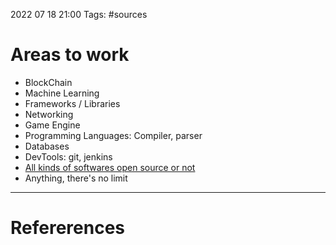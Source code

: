 
2022 07 18 21:00
Tags: #sources 
# Areas to work
- BlockChain 
- Machine Learning
- Frameworks / Libraries
- Networking 
- Game Engine
- Programming Languages: Compiler, parser
- Databases 
- DevTools: git, jenkins
- [All kinds of softwares open source or not](https://github.com/sindresorhus/awesome#contents)
- Anything, there's no limit 





--- 
# Refererences 
